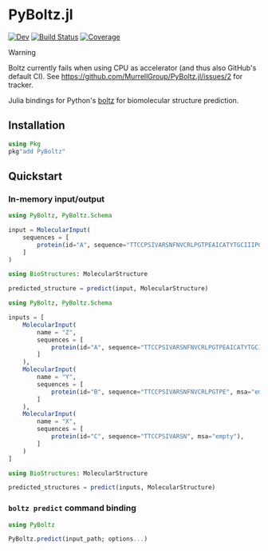 # PyBoltz.jl

[![Dev](https://img.shields.io/badge/docs-dev-blue.svg)](https://MurrellGroup.github.io/PyBoltz.jl/dev/)
[![Build Status](https://github.com/MurrellGroup/PyBoltz.jl/actions/workflows/CI.yml/badge.svg?branch=main)](https://github.com/MurrellGroup/PyBoltz.jl/actions/workflows/CI.yml?query=branch%3Amain)
[![Coverage](https://codecov.io/gh/MurrellGroup/PyBoltz.jl/branch/main/graph/badge.svg)](https://codecov.io/gh/MurrellGroup/PyBoltz.jl)

> [!WARNING]
> Boltz currently fails when using CPU as accelerator (and thus also GitHub's default CI). See https://github.com/MurrellGroup/PyBoltz.jl/issues/2 for tracker.

Julia bindings for Python's [boltz](https://github.com/jwohlwend/boltz) for biomolecular structure prediction.

## Installation

```julia
using Pkg
pkg"add PyBoltz"
```

## Quickstart

### In-memory input/output

```julia
using PyBoltz, PyBoltz.Schema

input = MolecularInput(
    sequences = [
        protein(id="A", sequence="TTCCPSIVARSNFNVCRLPGTPEAICATYTGCIIIPGATCPGDYAN", msa="empty"),
    ]
)

using BioStructures: MolecularStructure

predicted_structure = predict(input, MolecularStructure)
```

```julia
using PyBoltz, PyBoltz.Schema

inputs = [
    MolecularInput(
        name = "Z",
        sequences = [
            protein(id="A", sequence="TTCCPSIVARSNFNVCRLPGTPEAICATYTGCIIIPGATCPGDYAN", msa="empty"),
        ]
    ),
    MolecularInput(
        name = "Y",
        sequences = [
            protein(id="B", sequence="TTCCPSIVARSNFNVCRLPGTPE", msa="empty"),
        ]
    ),
    MolecularInput(
        name = "X",
        sequences = [
            protein(id="C", sequence="TTCCPSIVARSN", msa="empty"),
        ]
    )
]

using BioStructures: MolecularStructure

predicted_structures = predict(inputs, MolecularStructure)
```

### `boltz predict` command binding

```julia
using PyBoltz

PyBoltz.predict(input_path; options...)
```
